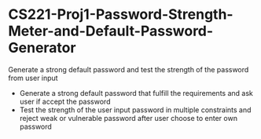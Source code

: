 # CS221-Proj1-Password-Strength-Meter-and-Default-Password-Generator
Generate a strong default password and test the strength of the password from user input

- Generate a strong default password that fulfill the requirements and ask user if accept the password
- Test the strength of the user input password in multiple constraints and reject weak or vulnerable
  password after user choose to enter own password
